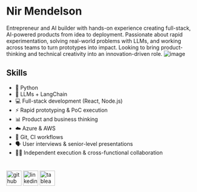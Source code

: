 # Nir Mendelson
Entrepreneur and AI builder with hands-on experience creating full-stack, AI-powered products from idea to deployment. Passionate about rapid experimentation, solving real-world problems with LLMs, and working across teams to turn prototypes into impact. Looking to bring product-thinking and technical creativity into an innovation-driven role.
![image](https://github.com/user-attachments/assets/1d6a4a5e-5bdc-4e66-b53e-3af121e4c96e)


## Skills
* 🐍 Python
* 🧠 LLMs + LangChain
* 💻 Full-stack development (React, Node.js)
* ⚡ Rapid prototyping & PoC execution
* 📊 Product and business thinking
* ☁️ Azure & AWS
* 🔧 Git, CI workflows
* 🗣️ User interviews & senior-level presentations
* 🧑‍💼 Independent execution & cross-functional collaboration

# 
[<img src='https://cdn.jsdelivr.net/npm/simple-icons@3.0.1/icons/github.svg' alt='github' height='40'>](https://github.com/NirMendelson)  [<img src='https://cdn.jsdelivr.net/npm/simple-icons@3.0.1/icons/linkedin.svg' alt='linkedin' height='40'>](https://www.linkedin.com/in/https://www.linkedin.com/in/nirmendelson//)  [<img src='https://cdn.jsdelivr.net/npm/simple-icons@3.0.1/icons/tableau.svg' alt='tableau' height='40'>](https://public.tableau.com/app/profile/nir.mendelson)  
